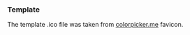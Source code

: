 ### Template

The template .ico file was taken from [colorpicker.me](https://colorpicker.me "Visit colorpicker.me") favicon.